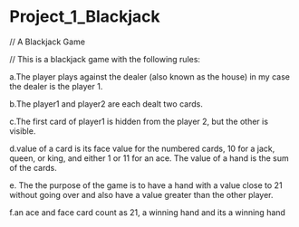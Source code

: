 # Project_1_Blackjack
// A Blackjack Game

// This is a blackjack game with the following rules:

a.The player plays against the dealer (also known as the house) in my case the dealer is the player 1.

b.The player1 and player2 are each dealt two cards.

c.The first card of player1  is hidden from the player 2, but the other is visible.

d.value of a card is its face value for the numbered cards, 10 for a jack, queen, or king, and either 1 or 11 for an ace. The value of a hand is the sum of the cards.

e. The the purpose of the game is to have a hand with a value close to 21 without going over and also have a value greater than the other player.

f.an ace and face card count as 21, a winning hand and its a winning hand
